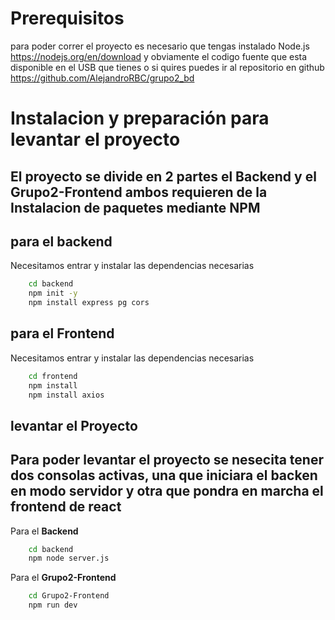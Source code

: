 # Prerequisitos 
para poder correr el proyecto es necesario que tengas instalado Node.js
    https://nodejs.org/en/download
y obviamente el codigo fuente que esta disponible en el USB que tienes o si quires puedes ir al repositorio en github 
    https://github.com/AlejandroRBC/grupo2_bd
# Instalacion y preparación para levantar el proyecto
El proyecto se divide en 2 partes el Backend y el Grupo2-Frontend ambos requieren de la Instalacion de paquetes mediante NPM
---
## para el backend 
Necesitamos entrar y instalar las dependencias necesarias 
```bash
    cd backend
    npm init -y
    npm install express pg cors
```
## para el Frontend 
Necesitamos entrar y instalar las dependencias necesarias 
```bash
    cd frontend
    npm install
    npm install axios
```
## levantar el Proyecto
Para poder levantar el proyecto se nesecita tener dos consolas activas, una que iniciara el backen en modo servidor y otra que pondra en marcha el frontend de react
---
Para el **Backend**
```bash
    cd backend
    npm node server.js
```
Para el **Grupo2-Frontend**
```bash
    cd Grupo2-Frontend
    npm run dev
```




